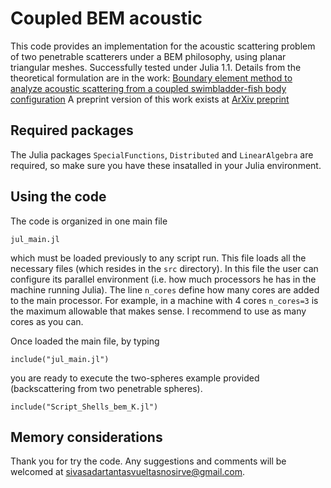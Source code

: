 # Coupled BEM acoustic

This code provides an implementation for the acoustic scattering problem of two
penetrable scatterers under a BEM philosophy, using planar triangular meshes.
Successfully tested under Julia 1.1.
Details from the theoretical formulation are in the work:
[Boundary element method to analyze acoustic scattering from a coupled swimbladder-fish body configuration](https://www.sciencedirect.com/science/article/abs/pii/S0022460X20304405?via%3Dihub)
A preprint version of this work exists at [ArXiv preprint](https://arxiv.org/abs/1909.11781)

## Required packages

The Julia packages `SpecialFunctions`, `Distributed` and `LinearAlgebra` are required,
so make sure you have these insatalled in your Julia environment.

## Using the code

The code is organized in one main file
```
jul_main.jl
```
which must be loaded previously to any script run. This file loads all the necessary
files (which resides in the `src` directory).
In this file the user can configure its parallel environment (i.e. how much processors
he has in the machine running Julia). The line `n_cores` define how many cores are 
added to the main processor. For example, in a machine with 4 cores `n_cores=3` is the
maximum allowable that makes sense. I recommend to use as many cores as you can.

Once loaded the main file, by typing
```
include("jul_main.jl")
```
you are ready to execute the two-spheres example provided (backscattering from two
penetrable spheres).
```
include("Script_Shells_bem_K.jl")
```





## Memory considerations




Thank you for try the code.
Any suggestions and comments will be welcomed at sivasadartantasvueltasnosirve@gmail.com.
